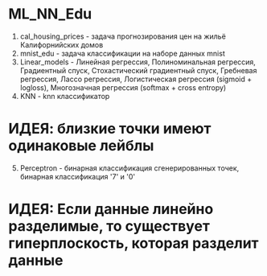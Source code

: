 # ML_NN_Edu

1) cal_housing_prices - задача прогнозирования цен на жильё Калифорнийских домов
2) mnist_edu - задача классификации на наборе данных mnist
3) Linear_models - Линейная регрессия, Полиноминальная регрессия, Градиентный спуск, Стохастический градиентный спуск, Гребневая регрессия, Лассо регрессия, Логистическая регрессия (sigmoid + logloss), Многозначная регрессия (softmax + cross entropy)
4) KNN - knn классификатор 
# ИДЕЯ: близкие точки имеют одинаковые лейблы
5) Perceptron - бинарная классификация сгенерированных точек, бинарная классификация '7' и '0'
# ИДЕЯ: Если данные линейно разделимые, то существует гиперплоскость, которая разделит данные
